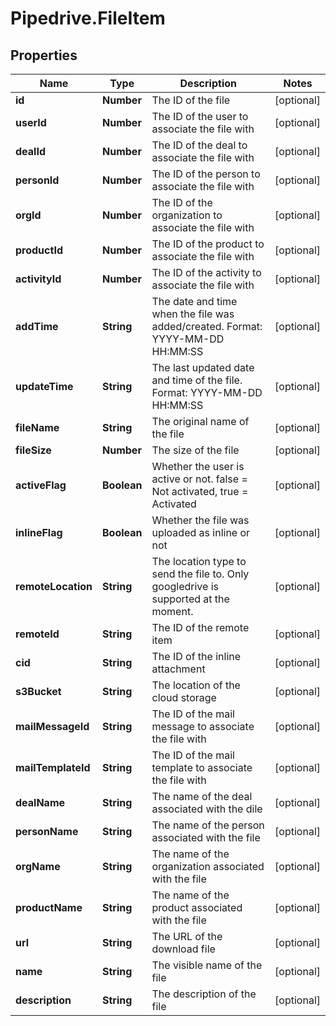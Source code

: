 # Pipedrive.FileItem

## Properties

Name | Type | Description | Notes
------------ | ------------- | ------------- | -------------
**id** | **Number** | The ID of the file | [optional] 
**userId** | **Number** | The ID of the user to associate the file with | [optional] 
**dealId** | **Number** | The ID of the deal to associate the file with | [optional] 
**personId** | **Number** | The ID of the person to associate the file with | [optional] 
**orgId** | **Number** | The ID of the organization to associate the file with | [optional] 
**productId** | **Number** | The ID of the product to associate the file with | [optional] 
**activityId** | **Number** | The ID of the activity to associate the file with | [optional] 
**addTime** | **String** | The date and time when the file was added/created. Format: YYYY-MM-DD HH:MM:SS | [optional] 
**updateTime** | **String** | The last updated date and time of the file. Format: YYYY-MM-DD HH:MM:SS | [optional] 
**fileName** | **String** | The original name of the file | [optional] 
**fileSize** | **Number** | The size of the file | [optional] 
**activeFlag** | **Boolean** | Whether the user is active or not. false &#x3D; Not activated, true &#x3D; Activated | [optional] 
**inlineFlag** | **Boolean** | Whether the file was uploaded as inline or not | [optional] 
**remoteLocation** | **String** | The location type to send the file to. Only googledrive is supported at the moment. | [optional] 
**remoteId** | **String** | The ID of the remote item | [optional] 
**cid** | **String** | The ID of the inline attachment | [optional] 
**s3Bucket** | **String** | The location of the cloud storage | [optional] 
**mailMessageId** | **String** | The ID of the mail message to associate the file with | [optional] 
**mailTemplateId** | **String** | The ID of the mail template to associate the file with | [optional] 
**dealName** | **String** | The name of the deal associated with the dile | [optional] 
**personName** | **String** | The name of the person associated with the file | [optional] 
**orgName** | **String** | The name of the organization associated with the file | [optional] 
**productName** | **String** | The name of the product associated with the file | [optional] 
**url** | **String** | The URL of the download file | [optional] 
**name** | **String** | The visible name of the file | [optional] 
**description** | **String** | The description of the file | [optional] 


